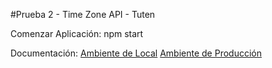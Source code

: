 #Prueba 2 - Time Zone API - Tuten

Comenzar Aplicación:
npm start

Documentación:
[Ambiente de Local](http://localhost:3000/api/v1/api-docs)
[Ambiente de Producción](http://test2tuten.herokuapp.com/api/v1/api-docs)


